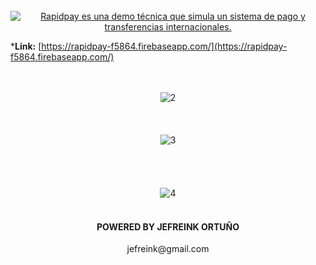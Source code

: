 
<br>
<div align="center">
  <a href="https://rapidpay-f5864.firebaseapp.com/">
    <img src="https://github.com/jefreinko/rapidpay/blob/develop/public/tutorial/intro.jpg" alt="Rapidpay es una demo técnica que simula un sistema de pago y transferencias internacionales.">
  </a>
</div>
  
   *<b>Link:</b> [https://rapidpay-f5864.firebaseapp.com/](https://rapidpay-f5864.firebaseapp.com/)
  <br>
   <br>
  <br>
<div align="center">
    <img src="https://github.com/jefreinko/rapidpay/blob/develop/public/tutorial/2.jpg" alt="2">
</div>
    <br>
    <br>
    <br>
<div align="center">
    <img src="https://github.com/jefreinko/rapidpay/blob/develop/public/tutorial/3.jpg" alt="3">
</div>
  <br>
  <br>
  <br>
  <br>
<div align="center">
    <img src="https://github.com/jefreinko/rapidpay/blob/develop/public/tutorial/4.jpg" alt="4">
</div>

<br>

<div align="center">
  <h4> POWERED BY JEFREINK ORTUÑO </h4>
  <p> jefreink@gmail.com </p>
</div>
